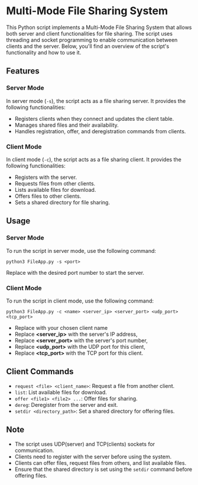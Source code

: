 # Multi-Mode File Sharing System

This Python script implements a Multi-Mode File Sharing System that allows both server and client functionalities for file sharing. The script uses threading and socket programming to enable communication between clients and the server. Below, you'll find an overview of the script's functionality and how to use it.


## Features
### Server Mode
In server mode (`-s`), the script acts as a file sharing server. It provides the following functionalities:

- Registers clients when they connect and updates the client table.
- Manages shared files and their availability.
- Handles registration, offer, and deregistration commands from clients.

### Client Mode
In client mode (`-c`), the script acts as a file sharing client. It provides the following functionalities:

- Registers with the server.
- Requests files from other clients.
- Lists available files for download.
- Offers files to other clients.
- Sets a shared directory for file sharing.

## Usage
### Server Mode
To run the script in server mode, use the following command:

```
python3 FileApp.py -s <port>
```
Replace **<port>** with the desired port number to start the server.


### Client Mode
To run the script in client mode, use the following command:

```
python3 FileApp.py -c <name> <server_ip> <server_port> <udp_port> <tcp_port>
```
- Replace **<name>** with your chosen client name
- Replace **<server_ip>** with the server's IP address,
- Replace **<server_port>** with the server's port number,
- Replace **<udp_port>** with the UDP port for this client,
- Replace **<tcp_port>** with the TCP port for this client.

## Client Commands
- `request <file> <client_name>`: Request a file from another client.
- `list`: List available files for download.
- `offer <file1> <file2> ...`: Offer files for sharing.
- `dereg`: Deregister from the server and exit.
- `setdir <directory_path>`: Set a shared directory for offering files.

## Note
- The script uses UDP(server) and TCP(clients) sockets for communication.
- Clients need to register with the server before using the system.
- Clients can offer files, request files from others, and list available files.
- Ensure that the shared directory is set using the `setdir` command before offering files.
